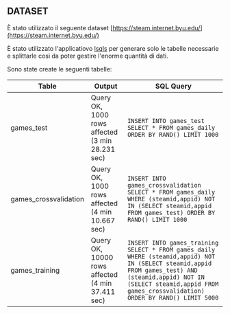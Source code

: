 ## DATASET

È stato utilizzato il seguente dataset [https://steam.internet.byu.edu/](https://steam.internet.byu.edu/)

È stato utilizzato l'applicatiovo [lsqls](https://github.com/alessandrodicosola/lsqls) per generare solo le tabelle necessarie e splittarle così da poter gestire l'enorme quantità di dati.

Sono state create le seguenti tabelle:

| Table                 |Output                                         | SQL Query |
|-----------------------|-----------------------------------------------|-----------|
| games_test            |Query OK, 1000 rows affected (3 min 28.231 sec)| `INSERT INTO games_test SELECT * FROM games_daily ORDER BY RAND() LIMIT 1000`     |
| games_crossvalidation |Query OK, 1000 rows affected (4 min 10.667 sec)|`INSERT INTO games_crossvalidation SELECT * FROM games_daily WHERE (steamid,appid) NOT IN (SELECT steamid,appid FROM games_test) ORDER BY RAND() LIMIT 1000`      |
| games_training        |Query OK, 10000 rows affected (4 min 37.411 sec)| `INSERT INTO games_training SELECT * FROM games_daily WHERE (steamid,appid) NOT IN (SELECT steamid,appid FROM games_test) AND (steamid,appid) NOT IN (SELECT steamid,appid FROM games_crossvalidation) ORDER BY RAND() LIMIT 5000`      |


